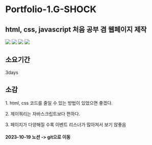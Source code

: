 <h1>Portfolio-1.G-SHOCK</h1>

<h2>html, css, javascript 처음 공부 겸 웹페이지 제작</h2>

<div>
  <img src="https://img.shields.io/badge/HTML5-E34F26?style=flat-square&logo=html5&logoColor=white"/>
  <img src="https://img.shields.io/badge/CSS3-1572B6?style=flat-square&logo=css3&logoColor=white"/>
  <img src="https://img.shields.io/badge/JavaScript-F7DF1E?style=flat-square&logo=javascript&logoColor=black"/>
  <img src="https://img.shields.io/badge/jQuery-0769AD?style=flat-square&logo=jQuery&logoColor=white"/>
</div>

<h2>소요기간</h2>
3days

<h2>소감</h2>
<p>1. html, css 코드를 줄일 수 있는 방법이 있었으면 좋겠다.</p>
<p>2. 제이쿼리는 자바스크립트보다 편하다.</p>
<p>3. 페이지가 다양해질 수록 이벤트 리스너가 많아져서 보기 않좋음</p>

<h4>2023-10-19 노션 -> git으로 이동</h4>
